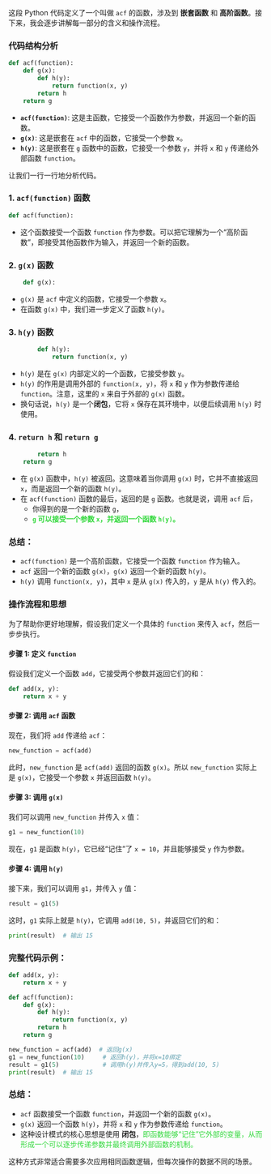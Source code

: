 这段 Python 代码定义了一个叫做 `acf` 的函数，涉及到 **嵌套函数** 和 **高阶函数**。接下来，我会逐步讲解每一部分的含义和操作流程。

### 代码结构分析

```python
def acf(function):
    def g(x):
        def h(y):
            return function(x, y)
        return h
    return g
```

- **`acf(function)`**: 这是主函数，它接受一个函数作为参数，并返回一个新的函数。
- **`g(x)`**: 这是嵌套在 `acf` 中的函数，它接受一个参数 `x`。
- **`h(y)`**: 这是嵌套在 `g` 函数中的函数，它接受一个参数 `y`，并将 `x` 和 `y` 传递给外部函数 `function`。

让我们一行一行地分析代码。

### 1. `acf(function)` 函数

```python
def acf(function):
```

- 这个函数接受一个函数 `function` 作为参数。可以把它理解为一个“高阶函数”，即接受其他函数作为输入，并返回一个新的函数。

### 2. `g(x)` 函数

```python
    def g(x):
```

- `g(x)` 是 `acf` 中定义的函数，它接受一个参数 `x`。
- 在函数 `g(x)` 中，我们进一步定义了函数 `h(y)`。

### 3. `h(y)` 函数

```python
        def h(y):
            return function(x, y)
```

- `h(y)` 是在 `g(x)` 内部定义的一个函数，它接受参数 `y`。
- `h(y)` 的作用是调用外部的 `function(x, y)`，将 `x` 和 `y` 作为参数传递给 `function`。注意，这里的 `x` 来自于外部的 `g(x)` 函数。
- 换句话说，`h(y)` 是一个**闭包**，它将 `x` 保存在其环境中，以便后续调用 `h(y)` 时使用。

### 4. `return h` 和 `return g`

```python
        return h
    return g
```

- 在 `g(x)` 函数中，`h(y)` 被返回。这意味着当你调用 `g(x)` 时，它并不直接返回 `x`，而是返回一个新的函数 `h(y)`。
- 在 `acf(function)` 函数的最后，返回的是 `g` 函数。也就是说，调用 `acf` 后，
	- 你得到的是一个新的函数 `g`，
	- **<font color="#31d83b">`g` 可以接受一个参数 `x`，并返回一个函数 `h(y)`。</font>**

### 总结：

- `acf(function)` 是一个高阶函数，它接受一个函数 `function` 作为输入。
- `acf` 返回一个新的函数 `g(x)`，`g(x)` 返回一个新的函数 `h(y)`。
- `h(y)` 调用 `function(x, y)`，其中 `x` 是从 `g(x)` 传入的，`y` 是从 `h(y)` 传入的。

### 操作流程和思想

为了帮助你更好地理解，假设我们定义一个具体的 `function` 来传入 `acf`，然后一步步执行。

#### 步骤 1: 定义 `function`

假设我们定义一个函数 `add`，它接受两个参数并返回它们的和：

```python
def add(x, y):
    return x + y
```

#### 步骤 2: 调用 `acf` 函数

现在，我们将 `add` 传递给 `acf`：

```python
new_function = acf(add)
```

此时，`new_function` 是 `acf(add)` 返回的函数 `g(x)`。所以 `new_function` 实际上是 `g(x)`，它接受一个参数 `x` 并返回函数 `h(y)`。

#### 步骤 3: 调用 `g(x)`

我们可以调用 `new_function` 并传入 `x` 值：

```python
g1 = new_function(10)
```

现在，`g1` 是函数 `h(y)`，它已经“记住”了 `x = 10`，并且能够接受 `y` 作为参数。

#### 步骤 4: 调用 `h(y)`

接下来，我们可以调用 `g1`，并传入 `y` 值：

```python
result = g1(5)
```

这时，`g1` 实际上就是 `h(y)`，它调用 `add(10, 5)`，并返回它们的和：

```python
print(result)  # 输出 15
```

### 完整代码示例：

```python
def add(x, y):
    return x + y

def acf(function):
    def g(x):
        def h(y):
            return function(x, y)
        return h
    return g

new_function = acf(add)  # 返回g(x)
g1 = new_function(10)     # 返回h(y)，并将x=10绑定
result = g1(5)            # 调用h(y)并传入y=5，得到add(10, 5)
print(result)  # 输出 15
```

### 总结：

- `acf` 函数接受一个函数 `function`，并返回一个新的函数 `g(x)`。
- `g(x)` 返回一个函数 `h(y)`，并将 `x` 和 `y` 作为参数传递给 `function`。
- 这种设计模式的核心思想是使用 **闭包**，<font color="#31d83b">即函数能够“记住”它外部的变量，从而形成一个可以逐步传递参数并最终调用外部函数的机制。</font>

这种方式非常适合需要多次应用相同函数逻辑，但每次操作的数据不同的场景。
